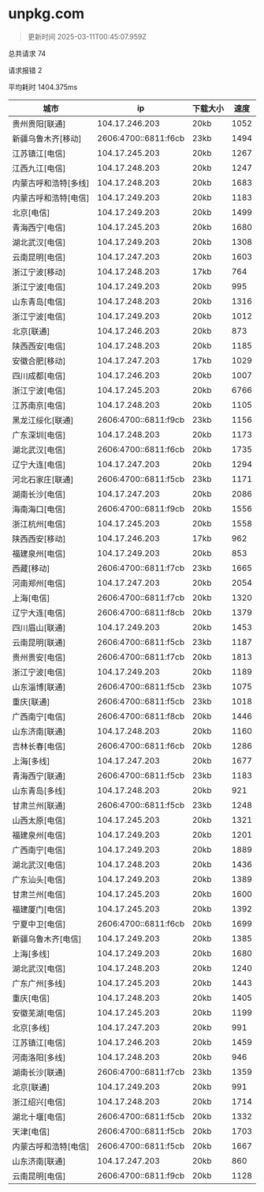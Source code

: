 
  # unpkg.com

  > 更新时间 2025-03-11T00:45:07.959Z
  
  总共请求 74

  请求报错 2

  平均耗时 1404.375ms

|城市|ip|下载大小|速度|
|-----|----------|---|---|
|贵州贵阳[联通]|104.17.246.203|20kb|1052|
|新疆乌鲁木齐[移动]|2606:4700::6811:f6cb|23kb|1494|
|江苏镇江[电信]|104.17.245.203|20kb|1267|
|江西九江[电信]|104.17.248.203|20kb|1247|
|内蒙古呼和浩特[多线]|104.17.248.203|20kb|1683|
|内蒙古呼和浩特[电信]|104.17.249.203|20kb|1183|
|北京[电信]|104.17.249.203|20kb|1499|
|青海西宁[电信]|104.17.245.203|20kb|1680|
|湖北武汉[电信]|104.17.249.203|20kb|1308|
|云南昆明[电信]|104.17.247.203|20kb|1603|
|浙江宁波[移动]|104.17.248.203|17kb|764|
|浙江宁波[电信]|104.17.249.203|20kb|995|
|山东青岛[电信]|104.17.248.203|20kb|1316|
|浙江宁波[电信]|104.17.249.203|20kb|1012|
|北京[联通]|104.17.246.203|20kb|873|
|陕西西安[电信]|104.17.248.203|20kb|1185|
|安徽合肥[移动]|104.17.247.203|17kb|1029|
|四川成都[电信]|104.17.246.203|20kb|1007|
|浙江宁波[电信]|104.17.245.203|20kb|6766|
|江苏南京[电信]|104.17.248.203|20kb|1105|
|黑龙江绥化[联通]|2606:4700::6811:f9cb|23kb|1156|
|广东深圳[电信]|104.17.248.203|20kb|1173|
|湖北武汉[电信]|2606:4700::6811:f6cb|20kb|1735|
|辽宁大连[电信]|104.17.247.203|20kb|1294|
|河北石家庄[联通]|2606:4700::6811:f5cb|23kb|1171|
|湖南长沙[电信]|104.17.247.203|20kb|2086|
|海南海口[电信]|2606:4700::6811:f9cb|20kb|1556|
|浙江杭州[电信]|104.17.245.203|20kb|1558|
|陕西西安[移动]|104.17.246.203|17kb|962|
|福建泉州[电信]|104.17.249.203|20kb|853|
|西藏[移动]|2606:4700::6811:f7cb|23kb|1665|
|河南郑州[电信]|104.17.247.203|20kb|2054|
|上海[电信]|2606:4700::6811:f7cb|20kb|1320|
|辽宁大连[电信]|2606:4700::6811:f8cb|20kb|1379|
|四川眉山[联通]|104.17.249.203|20kb|1453|
|云南昆明[联通]|2606:4700::6811:f5cb|23kb|1187|
|贵州贵安[电信]|2606:4700::6811:f7cb|20kb|1813|
|浙江宁波[电信]|104.17.249.203|20kb|1189|
|山东淄博[联通]|2606:4700::6811:f5cb|23kb|1075|
|重庆[联通]|2606:4700::6811:f5cb|23kb|1018|
|广西南宁[电信]|2606:4700::6811:f8cb|20kb|1446|
|山东济南[联通]|104.17.248.203|20kb|1160|
|吉林长春[电信]|2606:4700::6811:f6cb|20kb|1286|
|上海[多线]|104.17.247.203|20kb|1677|
|青海西宁[联通]|2606:4700::6811:f5cb|23kb|1183|
|山东青岛[多线]|104.17.248.203|20kb|921|
|甘肃兰州[联通]|2606:4700::6811:f5cb|23kb|1248|
|山西太原[电信]|104.17.245.203|20kb|1321|
|福建泉州[电信]|104.17.249.203|20kb|1201|
|广西南宁[电信]|104.17.249.203|20kb|1889|
|湖北武汉[电信]|104.17.248.203|20kb|1436|
|广东汕头[电信]|104.17.249.203|20kb|1389|
|甘肃兰州[电信]|104.17.245.203|20kb|1600|
|福建厦门[电信]|104.17.245.203|20kb|1392|
|宁夏中卫[电信]|2606:4700::6811:f6cb|20kb|1699|
|新疆乌鲁木齐[电信]|104.17.249.203|20kb|1385|
|上海[多线]|104.17.249.203|20kb|1680|
|湖北武汉[电信]|104.17.248.203|20kb|1240|
|广东广州[多线]|104.17.245.203|20kb|1443|
|重庆[电信]|104.17.248.203|20kb|1405|
|安徽芜湖[电信]|104.17.245.203|20kb|1199|
|北京[多线]|104.17.247.203|20kb|991|
|江苏镇江[电信]|104.17.246.203|20kb|1459|
|河南洛阳[多线]|104.17.248.203|20kb|946|
|湖南长沙[联通]|2606:4700::6811:f7cb|23kb|1359|
|北京[联通]|104.17.249.203|20kb|991|
|浙江绍兴[电信]|104.17.248.203|20kb|1714|
|湖北十堰[电信]|2606:4700::6811:f5cb|20kb|1332|
|天津[电信]|2606:4700::6811:f5cb|20kb|1703|
|内蒙古呼和浩特[电信]|2606:4700::6811:f5cb|20kb|1667|
|山东济南[联通]|104.17.247.203|20kb|860|
|云南昆明[电信]|2606:4700::6811:f9cb|20kb|1128|

  